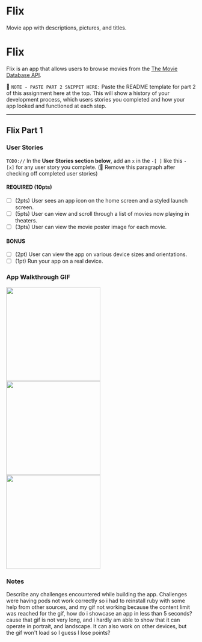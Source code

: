 # Flix
Movie app with descriptions, pictures, and titles.
# Flix

Flix is an app that allows users to browse movies from the [The Movie Database API](http://docs.themoviedb.apiary.io/#).

📝 `NOTE - PASTE PART 2 SNIPPET HERE:` Paste the README template for part 2 of this assignment here at the top. This will show a history of your development process, which users stories you completed and how your app looked and functioned at each step.

---

## Flix Part 1

### User Stories
`TODO://` In the **User Stories section below**, add an `x` in the `-[ ]` like this `- [x]` for any user story you complete. (🚫 Remove this paragraph after checking off completed user stories)

#### REQUIRED (10pts)
- [ ] (2pts) User sees an app icon on the home screen and a styled launch screen.
- [ ] (5pts) User can view and scroll through a list of movies now playing in theaters.
- [ ] (3pts) User can view the movie poster image for each movie.

#### BONUS
- [ ] (2pt) User can view the app on various device sizes and orientations.
- [ ] (1pt) Run your app on a real device.

### App Walkthrough GIF

<img src="https://i.gyazo.com/da794bc8098278983ea221b5ab56477f.gif" width=250><br>
<img src="https://i.gyazo.com/26660c18a9978c6b1ff4bb97d66cdf66.gif" width=250><br>
<img src="https://i.gyazo.com/bb4a7a99f5a3605a220ac368f1f18d8b.gif" width=250><br>

### Notes
Describe any challenges encountered while building the app.
Challenges were having pods not work correctly so i had to reinstall ruby with some help from other sources, and my gif not working because the content limit was reached for the gif, how do i showcase an app in less than 5 seconds? cause that gif is not very long, and i hardly am able to show that it can operate in portrait, and landscape. It can also work on other devices, but the gif won't load so I guess I lose points?
